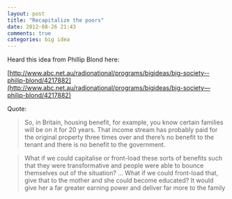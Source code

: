 ```yaml
---
layout: post
title: "Recapitalize the poors"
date: 2012-08-26 21:43
comments: true
categories: big idea
---
```


Heard this idea from Phillip Blond here:

[http://www.abc.net.au/radionational/programs/bigideas/big-society--philip-blond/4217882](http://www.abc.net.au/radionational/programs/bigideas/big-society—philip-blond/4217882)


Quote:


> So, in Britain, housing benefit, for example, you know certain families will be on it for 20 years.  That income stream has probably paid for the original property three times over and there’s no benefit to the tenant and there is no benefit to the government.


> What if we could capitalise or front-load these sorts of benefits such that they were 
transformative and people were able to bounce themselves out of the situation? … What if we could front-load that, give that to the mother and she could become educated?  It would give her a far greater earning power and deliver far more to the family

